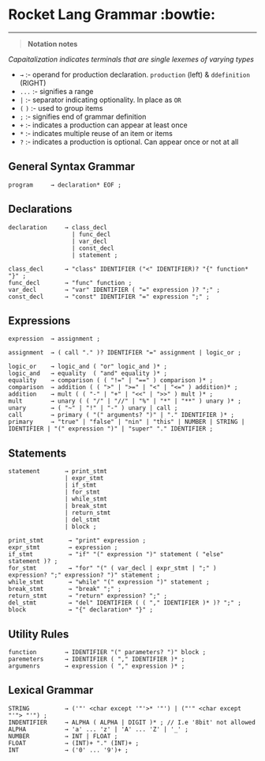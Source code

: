 # Rocket Lang Grammar :bowtie:

---

> **Notation notes**

*Capaitalization indicates terminals that are single lexemes of varying types*

+ `→`       :- operand for production declaration. `production` (left) & `ddefinition` (RIGHT)
+ `...`     :- signifies a range
+ `|`       :- separator indicating optionality. In place as `OR`
+ `(` `)`   :- used to group items
+ `;`       :- signifies end of grammar definition
+ `+`       :- indicates a production can appear at least once
+ `*`       :- indicates multiple reuse of an item or items
+ `?`       :- indicates a production is optional. Can appear once or not at all

## General Syntax Grammar
```rocket
program     → declaration* EOF ;
```

## Declarations
```rocket
declaration     → class_decl
                  | func_decl
                  | var_decl
                  | const_decl
                  | statement ;

class_decl      → "class" IDENTIFIER ("<" IDENTIFIER)? "{" function* "}" ;
func_decl       → "func" function ;
var_decl        → "var" IDENTIFIER ( "=" expression )? ";" ;
const_decl      → "const" IDENTIFIER "=" expression ";" ;
```

## Expressions

```rocket
expression  → assignment ;

assignment  → ( call "." )? IDENTIFIER "=" assignment | logic_or ;

logic_or    → logic_and ( "or" logic_and )* ;
logic_and   → equality  ( "and" equality )* ;
equality    → comparison ( ( "!=" | "==" ) comparison )* ;
comparison  → addition ( ( ">" | ">=" | "<" | "<=" ) addition)* ;
addition    → mult ( ( "-" | "+" | "<<" | ">>" ) mult )* ;
mult        → unary ( ( "/" | "//" | "%" | "*" | "**" ) unary )* ;
unary       → ( "~" | "!" | "-" ) unary | call ;
call        → primary ( "(" arguments? ")" | "." IDENTIFIER )* ;
primary     → "true" | "false" | "nin" | "this" | NUMBER | STRING | IDENTIFIER | "(" expression ")" | "super" "." IDENTIFIER ;
```

## Statements

```rocket
statement       → print_stmt
                | expr_stmt
                | if_stmt
                | for_stmt
                | while_stmt
                | break_stmt
                | return_stmt
                | del_stmt
                | block ;

print_stmt       → "print" expression ;
expr_stmt        → expression ;
if_stmt          → "if" "(" expression ")" statement ( "else" statement )? ;
for_stmt         → "for" "(" ( var_decl | expr_stmt | ";" ) expression? ";" expression? ")" statement ;
while_stmt       → "while" "(" expression ")" statement ;
break_stmt       → "break" ";" ;
return_stmt      → "return" expression? ";" ;
del_stmt         → "del" IDENTIFIER ( ( "," IDENTIFIER )* )? ";" ;
block            → "{" declaration* "}" ;
```

## Utility Rules
```
function        → IDENTIFIER "(" parameters? ")" block ;
paremeters      → IDENTIFIER ( "," IDENTIFIER )* ;
argumenrs       → expression ( "," expression )* ;
```

## Lexical Grammar

```
STRING          → ('"' <char except '"'>* '"') | ("'" <char except "'"> "'") ;
INDENTIFIER     → ALPHA ( ALPHA | DIGIT )* ; // I.e '8bit' not allowed
ALPHA           → 'a' ... 'z' | 'A' ... 'Z' | '_' ;
NUMBER          → INT | FLOAT ;
FLOAT           → (INT)+ "." (INT)+ ;
INT             → ('0' ... '9')+ ;
```
